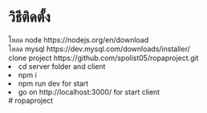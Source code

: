 <div id="badges">
    <h1>วิธีติดตั้ง</h1>
<span>โหลด node https://nodejs.org/en/download</span>
    </br>
 <span>โหลด mysql https://dev.mysql.com/downloads/installer/</span>
      </br>
  <ui>
  <span>clone project https://github.com/spolist05/ropaproject.git</span>
  <li>cd server folder and client</li>
    <li>npm i</li>
    <li>npm run dev for start</li>
     <li>go on http://localhost:3000/ for start client</li>
  </ui>

</div>
#   r o p a p r o j e c t 
 
 
